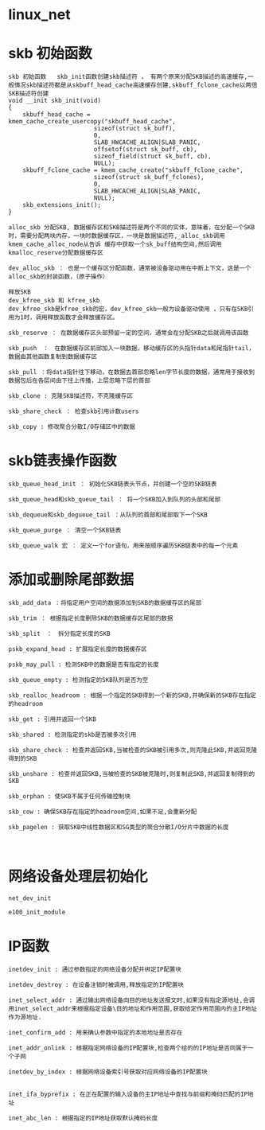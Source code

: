# linux_net



# skb 初始函数
    skb 初始函数   skb_init函数创建skb描述符 ， 有两个原来分配SKB描述的高速缓存,一般情况skb描述符都是从skbuff_head_cache高速缓存创建,skbuff_fclone_cache以两倍SKB描述符创建
    void __init skb_init(void)
    {
        skbuff_head_cache = kmem_cache_create_usercopy("skbuff_head_cache",
                            sizeof(struct sk_buff),
                            0,
                            SLAB_HWCACHE_ALIGN|SLAB_PANIC,
                            offsetof(struct sk_buff, cb),  
                            sizeof_field(struct sk_buff, cb),
                            NULL);
        skbuff_fclone_cache = kmem_cache_create("skbuff_fclone_cache",
                            sizeof(struct sk_buff_fclones),
                            0,
                            SLAB_HWCACHE_ALIGN|SLAB_PANIC,
                            NULL);
        skb_extensions_init();
    }

    alloc_skb 分配SKB, 数据缓存区和SKB描述符是两个不同的实体，意味着，在分配一个SKB时，需要分配两块内存，一块时数据缓存区，一块是数据描述符,_alloc_skb调用kmem_cache_alloc_node从告诉 缓存中获取一个sk_buff结构空间,然后调用kmalloc_reserve分配数据缓存区

    dev_alloc_skb ： 也是一个缓存区分配函数，通常被设备驱动用在中断上下文，这是一个alloc_skb的封装函数，（原子操作）

    释放SKB
    dev_kfree_skb 和 kfree_skb
    dev_kfree_skb是kfree_skb的宏，dev_kfree_skb一般为设备驱动使用 ，只有在SKB引用为1时，调用释放函数才会释放缓存区。

    skb_reserve ： 在数据缓存区头部预留一定的空间，通常会在分配SKB之后就调用该函数

    skb_push　：　在数据缓存区前部加入一块数据，移动缓存区的头指针data和尾指针tail，数据由其他函数复制到数据缓存区

    skb_pull ：将data指针往下移动，在数据去首部忽略len字节长度的数据，通常用于接收到数据包后在各层间由下往上传播，上层忽略下层的首部

    skb_clone : 克隆SKB描述符，不克隆缓存区

    skb_share_check ： 检查skb引用计数users

    skb_copy : 修改聚合分散I/O存储区中的数据



# skb链表操作函数
    skb_queue_head_init ： 初始化SKB链表头节点，并创建一个空的SKB链表

    skb_queue_head和skb_queue_tail ： 将一个SKB加入到队列的头部和尾部

    skb_dequeue和skb_degueue_tail ：从队列的首部和尾部取下一个SKB

    skb_queue_purge ： 清空一个SKB链表

    skb_queue_walk 宏 ： 定义一个for语句，用来按顺序遍历SKB链表中的每一个元素

# 添加或删除尾部数据
    skb_add_data ：将指定用户空间的数据添加到SKB的数据缓存区的尾部

    skb_trim ： 根据指定长度删除SKB的数据缓存区尾部的数据

    skb_split　：　拆分指定长度的SKB

    pskb_expand_head : 扩展指定长度的数据缓存区

    pskb_may_pull : 检测SKB中的数据是否有指定的长度

    skb_queue_empty : 检测指定的SKB队列是否为空

    skb_realloc_headroom : 根据一个指定的SKB得到一个新的SKB,并确保新的SKB存在指定的headroom

    skb_get : 引用并返回一个SKB

    skb_shared : 检测指定的skb是否被多次引用

    skb_share_check : 检查并返回SKB,当被检查的SKB被引用多次,则克隆此SKB,并返回克隆得到的SKB

    skb_unshare : 检查并返回SKB,当被检查的SKB被克隆时,则复制此SKB,并返回复制得到的SKB

    skb_orphan : 使SKB不属于任何传输控制块

    skb_cow : 确保SKB存在指定的headroom空间,如果不足,会重新分配

    skb_pagelen : 获取SKB中线性数据区和SG类型的聚合分散I/O分片中数据的长度
​​​


# 网络设备处理层初始化

    net_dev_init

    e100_init_module


# IP函数


    inetdev_init : 通过参数指定的网络设备分配并绑定IP配置块

    inetdev_destroy : 在设备注销时被调用,释放指定的IP配置块

    inet_select_addr : 通过输出网络设备向目的地址发送报文时,如果没有指定源地址,会调用inet_select_addr来根据指定设备\目的地址和作用范围,获取给定作用范围内的主IP地址作为源地址.

    inet_confirm_add : 用来确认参数中指定的本地地址是否存在

    inet_addr_onlink : 根据指定网络设备的IP配置块,检查两个给的的IP地址是否同属于一个子网

    inetdev_by_index : 根据网络设备索引号获取对应网络设备的IP配置块


    inet_ifa_byprefix : 在正在配置的输入设备的主IP地址中查找与前缀和掩码匹配的IP地址

    inet_abc_len : 根据指定的IP地址获取默认掩码长度

    












